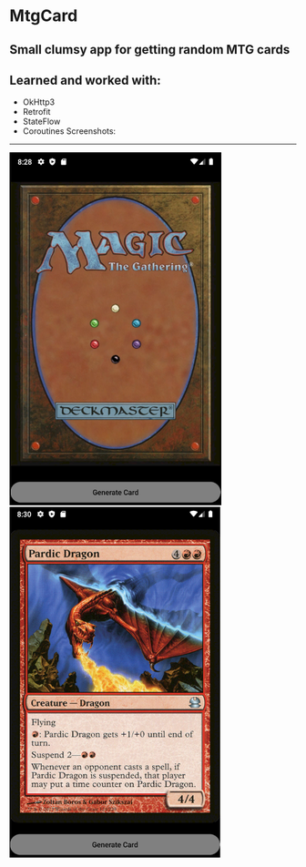 MtgCard
====================
Small clumsy app for getting random MTG cards
----------------
Learned and worked with:
------------------
- OkHttp3
- Retrofit
- StateFlow
- Coroutines
  Screenshots:
------------------------
![](img/im1.png)
![](img/im2.png)